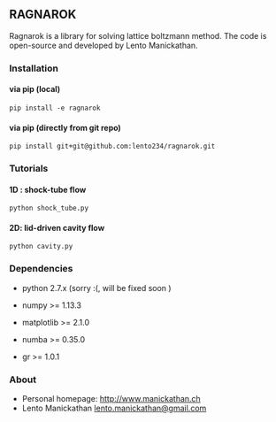 ## RAGNAROK ##

 Ragnarok is a library for solving lattice boltzmann method. The code is open-source and developed by Lento Manickathan.


### Installation ###

#### via pip (local)
```shell
pip install -e ragnarok
```

#### via pip (directly from git repo)
```shell
pip install git+git@github.com:lento234/ragnarok.git
```


### Tutorials ###

#### 1D : shock-tube flow
```shell
python shock_tube.py
```

#### 2D: lid-driven cavity flow
```shell
python cavity.py
```


### Dependencies ###

* python 2.7.x (sorry :(, will be fixed soon )

* numpy >= 1.13.3
* matplotlib >= 2.1.0
* numba >= 0.35.0
* gr >= 1.0.1 


### About  ###

* Personal homepage: <http://www.manickathan.ch>
* Lento Manickathan <lento.manickathan@gmail.com>
